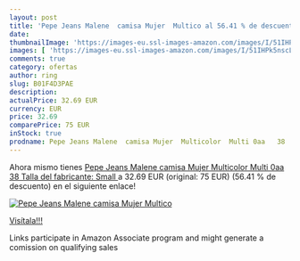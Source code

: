 ```yaml
---
layout: post
title: 'Pepe Jeans Malene  camisa Mujer  Multico al 56.41 % de descuento'
date: 
thumbnailImage: 'https://images-eu.ssl-images-amazon.com/images/I/51IHPk5nscL._SL200_.jpg'
images: [ 'https://images-eu.ssl-images-amazon.com/images/I/51IHPk5nscL._SL200_.jpg' ]
comments: true
category: ofertas
author: ring
slug: B01F4D3PAE
description:
actualPrice: 32.69 EUR
currency: EUR
price: 32.69
comparePrice: 75 EUR
inStock: true
prodname: Pepe Jeans Malene  camisa Mujer  Multicolor  Multi 0aa   38  Talla del fabricante: Small 
---
```


Ahora mismo tienes [Pepe Jeans Malene  camisa Mujer  Multicolor  Multi 0aa   38  Talla del fabricante: Small ](https://www.amazon.es/dp/B01F4D3PAE/?tag=tolees-21) a 32.69 EUR (original: 75 EUR) (56.41 %  de descuento) en el siguiente enlace!

[![Pepe Jeans Malene  camisa Mujer  Multico](https://images-eu.ssl-images-amazon.com/images/I/51IHPk5nscL._SL200_.jpg)](https://www.amazon.es/dp/B01F4D3PAE/?tag=tolees-21)

[Visítala!!!](https://www.amazon.es/dp/B01F4D3PAE/?tag=tolees-21)

Links participate in Amazon Associate program and might generate a comission on qualifying sales
